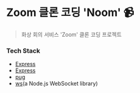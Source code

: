 # Zoom 클론 코딩 'Noom' 📹
> 화상 회의 서비스 'Zoom' 클론 코딩 프로젝트

### Tech Stack
- <a href="https://expressjs.com/ko/" target="_blank">Express</a>
- [Express](https://expressjs.com/ko/)
- [pug](https://pugjs.org/api/getting-started.html)
- [ws](https://www.npmjs.com/package/ws)(a Node.js WebSocket library)
